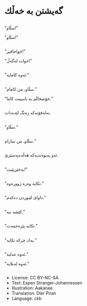 # گه‌یشتن به‌ خه‌ڵك

##
"سڵاو!"

"سڵاو!"

##
"خواحافیز!"

"خوات له‌گه‌ڵ!"

##
"ئه‌وه‌ كامایه‌."

##
"سڵاو، من كامام."

"خۆشحاڵم به‌ ناسینت كاما."

##
ته‌له‌فۆنه‌كه‌ زه‌نگ لێده‌دات.

##
"سڵاو."

##
سڵاو، من سارام."

##
ئه‌و په‌یوه‌ندیه‌كه‌ هه‌ڵده‌په‌سێرێ.

##
"به‌خێربێیت!"

##
"تكایه‌ وه‌ره‌ ژووره‌وه‌."

##
"داوای لێبوردن ده‌كه‌م."

##
"كێشه‌ نیه‌."

##
"تكایه‌ بێزه‌حمه‌ت."

##
"یه‌ك چركه‌ تكایه‌."

##
"ئه‌وه‌ عه‌لیه‌."

"ئه‌وه‌ له‌یلایه‌."

##
* License: CC BY-NC-SA
* Text: Espen Stranger-Johannessen
* Illustration: Aakanee
* Translation: Dler Piran
* Language: ckb
